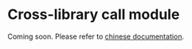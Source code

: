 # Cross-library call module

Coming soon. Please refer to [chinese documentation](https://mmengine.readthedocs.io/zh_CN/latest/examples/cross_library.html).
